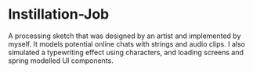 # Instillation-Job
A processing sketch that was designed by an artist and implemented by myself. It models potential online chats with strings and audio clips. I also simulated a typewriting effect using characters, and loading screens and spring modelled UI components.  
